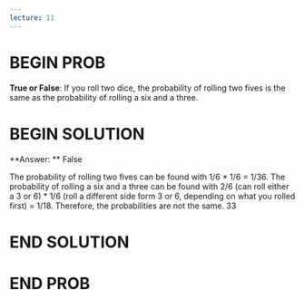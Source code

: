 ```yaml
---
lecture: 11
---
```


# BEGIN PROB

**True or False**: If you roll two dice, the probability of rolling two fives is the same as the probability of rolling a six and a three.

# BEGIN SOLUTION

**Answer: ** False

The probability of rolling two fives can be found with 1/6 * 1/6 = 1/36. The probability of 
rolling a six and a three can be found with 2/6 (can roll either a 3 or 6) * 1/6 (roll a different side form 3 or 6, depending on what you rolled first) = 1/18.
Therefore, the probabilities are not the same. 
<average>33</average>
# END SOLUTION

# END PROB
